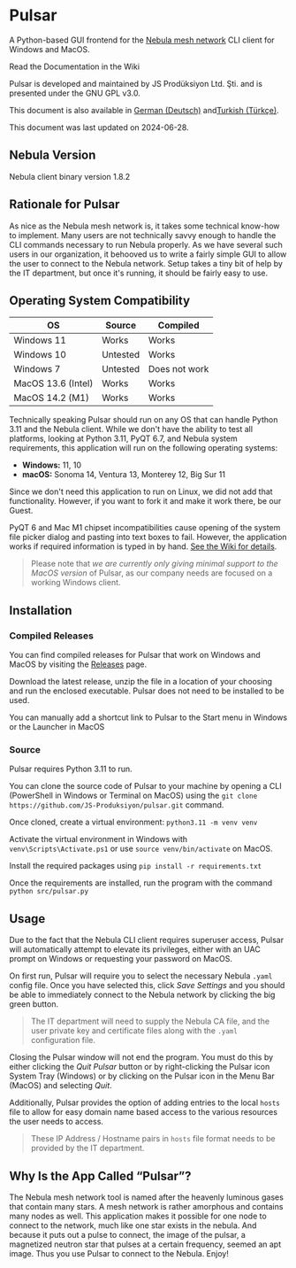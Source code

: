 # Pulsar
A Python-based GUI frontend for the [Nebula mesh network](https://github.com/slackhq/nebula) CLI client for Windows and MacOS.


Read the Documentation in the Wiki

Pulsar is developed and maintained by JS Prodüksiyon Ltd. Şti. and is presented under the GNU GPL v3.0.

This document is also available in [German (Deutsch)](README_de.md) and[Turkish (Türkçe)](README_tr.md).

This document was last updated on 2024-06-28.


## Nebula Version
Nebula client binary version 1.8.2

## Rationale for Pulsar
As nice as the Nebula mesh network is, it takes some technical know-how to implement. Many users are not technically savvy enough to handle the CLI commands necessary to run Nebula properly. As we have several such users in our organization, it behooved us to write a fairly simple GUI to allow the user to connect to the Nebula network. Setup takes a tiny bit of help by the IT department, but once it's running, it should be fairly easy to use. 


## Operating System Compatibility

| OS                 | Source          | Compiled        |
| ----------         | --------------- | --------------- |
| Windows 11         | Works           | Works           |
| Windows 10         | Untested        | Works           |
| Windows 7          | Untested        | Does not work   |
| MacOS 13.6 (Intel) | Works           | Works           |
| MacOS 14.2 (M1)    | Works           | Works           |


Technically speaking Pulsar should run on any OS that can handle Python 3.11 and the Nebula client. While we don't have the ability to test all platforms, looking at Python 3.11, PyQT 6.7, and Nebula system requirements, this application will run on the following operating systems:

* **Windows:** 11, 10
* **macOS:** Sonoma 14, Ventura 13, Monterey 12, Big Sur 11

Since we don't need this application to run on Linux, we did not add that functionality. However, if you want to fork it and make it work there, be our Guest.

PyQT 6 and Mac M1 chipset incompatibilities cause opening of the system file picker dialog and pasting into text boxes to fail. However, the application works if required information is typed in by hand. [See the Wiki for details](https://github.com/JS-Produksiyon/pulsar/wiki/Usage#issues-with-pulsar-on-macos-on-m-series-chips).

> Please note that _we are currently only giving minimal support to the MacOS version_ of Pulsar, as our company needs are focused on a working Windows client.


## Installation
### Compiled Releases
You can find compiled releases for Pulsar that work on Windows and MacOS by visiting the [Releases](releases/) page.

Download the latest release, unzip the file in a location of your choosing and run the enclosed executable. Pulsar does not need to be installed to be used.

You can manually add a shortcut link to Pulsar to the Start menu in Windows or the Launcher in MacOS

### Source
Pulsar requires Python 3.11 to run.

You can clone the source code of Pulsar to your machine by opening a CLI (PowerShell in Windows or Terminal on MacOS) using the `git clone https://github.com/JS-Produksiyon/pulsar.git` command. 

Once cloned, create a virtual environment: `python3.11 -m venv venv`

Activate the virtual environment in Windows with `venv\Scripts\Activate.ps1` or use `source venv/bin/activate` on MacOS.

Install the required packages using `pip install -r requirements.txt`

Once the requirements are installed, run the program with the command `python src/pulsar.py`




## Usage
Due to the fact that the Nebula CLI client requires superuser access, Pulsar will automatically attempt to elevate its privileges, either with an UAC prompt on Windows or requesting your password on MacOS.

On first run, Pulsar will require you to select the necessary Nebula `.yaml` config file. Once you have selected this, click _Save Settings_ and you should be able to immediately connect to the Nebula network by clicking the big green button.

> The IT department will need to supply the Nebula CA file, and the user private key and certificate files along with the `.yaml` configuration file.

Closing the Pulsar window will not end the program. You must do this by either clicking the _Quit Pulsar_ button or by right-clicking the Pulsar icon System Tray (Windows) or by clicking on the Pulsar icon in the Menu Bar (MacOS) and selecting _Quit_. 

Additionally, Pulsar provides the option of adding entries to the local `hosts` file to allow for easy domain name based access to the various resources the user needs to access.

> These IP Address / Hostname pairs in `hosts` file format needs to be provided by the IT department.


## Why Is the App Called “Pulsar”?
The Nebula mesh network tool is named after the heavenly luminous gases that contain many stars. A mesh network is rather amorphous and contains many nodes as well. This application makes it possible for one node to connect to the network, much like one star exists in the nebula. And because it puts out a pulse to connect, the image of the pulsar, a magnetized neutron star that pulses at a certain frequency, seemed an apt image. Thus you use Pulsar to connect to the Nebula. Enjoy!



